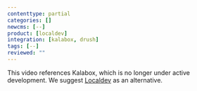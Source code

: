 ```yaml
---
contenttype: partial
categories: []
newcms: [--]
product: [localdev]
integration: [kalabox, drush]
tags: [--]
reviewed: ""
---
```


<Alert title="Warning" type="danger">

This video references Kalabox, which is no longer under active development. We suggest [Localdev](/guides/localdev) as an alternative.

</Alert>
